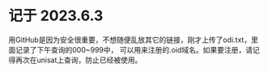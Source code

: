 # 记于 2023.6.3
用GitHub是因为安全很重要，不想随便乱放其它的链接，刚才上传了odi.txt，里面记录了下午查询的000~999中，  可以用来注册的.oid域名。如果要注册，请记得再次在unisat上查询，防止已经被使用。
